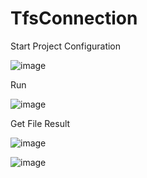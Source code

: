 # TfsConnection

Start Project
Configuration

![image](https://user-images.githubusercontent.com/85359715/120830424-db1cc880-c534-11eb-9499-01da8ebd5c7b.png)

Run

![image](https://user-images.githubusercontent.com/85359715/120830541-fbe51e00-c534-11eb-99c2-ecd0d0d14b86.png)

Get File Result

![image](https://user-images.githubusercontent.com/85359715/120830649-1cad7380-c535-11eb-92c0-86807329f37b.png)

![image](https://user-images.githubusercontent.com/85359715/120830693-2636db80-c535-11eb-9560-ece9f0ac6aef.png)
